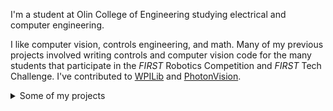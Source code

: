 I'm a student at Olin College of Engineering studying electrical and computer engineering.

I like computer vision, controls engineering, and math. Many of my previous projects involved writing controls and computer vision code for the many students that participate in the *FIRST* Robotics Competition and *FIRST* Tech Challenge. I've contributed to [WPILib](https://github.com/wpilibsuite/allwpilib) and [PhotonVision](https://github.com/PhotonVision/photonvision/).

<details>
 <summary>Some of my projects</summary>
 
 ### *2020*
  - GPU-accelerated PhotonVision, a computer vision tool for FRC, the Raspberry Pi using OpenGL and MMAL ([C++](https://github.com/PhotonVision/photon-picam-driver))
  - Wrote an extended and unscented Kalman filter from scratch and contributed them to a library used by most FRC teams called WPILib ([C++/Java](https://github.com/wpilibsuite/allwpilib/commit/3b283ab9aaf9d23d7870b9c3723d03760a0bd378))
  - Designed and implemented a music matching algorithim (like Shazam) using the fast Fourier transform and principal component analysis (MATLAB)
  - Wrote an Android wrapper for the Intel RealSense T265 camera that's used by teams in the *FIRST* Tech Challenge ([C++/Java](https://github.com/pietroglyph/ftc265))
  - Completely redesigned the user interface of PhotonVision using Vue.js and Vuetify ([JS](https://github.com/PhotonVision/photonvision/tree/v2021.1.3/photon-client), [demo](https://demo.photonvision.org/))

 ### *2019*
  - Worked on the GUI rework of a popular robot system identification tool for FRC that's part of WPILib ([Python](https://github.com/wpilibsuite/frc-characterization))
  - Wrote a differential drive robot trajectory generator in Java and presented on how it works to over fifty students ([Java](https://github.com/Spartronics4915/SpartronicsLib), [animated presentation](https://github.com/pietroglyph/trajectory-presentation))

 ### *2017/18*
  - Wrote a webapp that allows students to edit and deploy robot code written with WPILib to a real robot ([Go/TypeScript](https://github.com/pietroglyph/learnyouarobot))
  - Wrote the microcontroller client and server code for an IoT product that tracks the Washington state ferry boats ([C++/JS](https://github.com/pietroglyph/fow))
</details>
